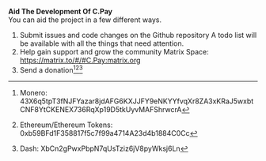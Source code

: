 **Aid The Development Of C.Pay**
<br>
You can aid the project in a few different ways.
<br>
1. Submit issues and code changes on the Github repository
	A todo list will be available with all the things that need attention.
2. Help gain support and grow the community
	Matrix Space: https://matrix.to/#/#C.Pay:matrix.org
3. Send a donation[^1][^2][^3]


[^1]:Monero: 43X6q5tpT3fNJFYazar8jdAFG6KXJJFY9eNKYYfvqXr8ZA3xKRaJ5wxbtCNF8YtCKENEX736RqXp19D5tkUyvMAFShrwcrA
[^2]:Ethereum/Ethereum Tokens: 0xb59BFd1F358817f5c7f99a4714A23d4b1884C0Cc
[^3]:Dash: XbCn2gPwxPbpN7qUsTziz6jV8pyWksj6Ln
